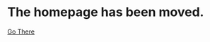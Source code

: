 <h1>The homepage has been moved.</h1>
<div class="home-button">
      <a class="button" href="https://zephyrtm.github.io/zephyrtm">Go There</a>
    </div>